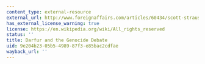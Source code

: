 ```yaml
---
content_type: external-resource
external_url: http://www.foreignaffairs.com/articles/60434/scott-straus/darfur-and-the-genocide-debate
has_external_license_warning: true
license: https://en.wikipedia.org/wiki/All_rights_reserved
status: ''
title: Darfur and the Genocide Debate
uid: 9e204b23-05b5-4989-87f3-e85bac2cdfae
wayback_url: ''
---
```

